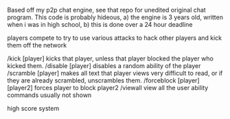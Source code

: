Based off my p2p chat engine, see that repo for unedited original chat program.
This code is probably hideous, a) the engine is 3 years old, written when i was in high school, b) this is done over a 24 hour deadline

players compete to try to use various attacks to hack other players and kick them off the network

/kick [player] kicks that player, unless that player blocked the player who kicked them. 
/disable [player] disables a random ability of the player
/scramble [player] makes all text that player views very difficult to read, or if they are already scrambled, unscrambles them.
/forceblock [player] [player2] forces player to block player2
/viewall view all the user ability commands usually not shown


high score system